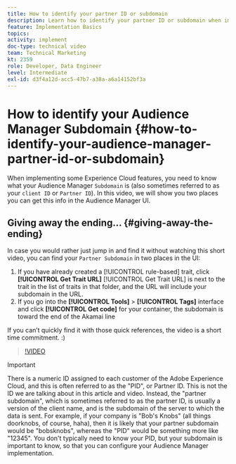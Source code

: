 ```yaml
---
title: How to identify your partner ID or subdomain
description: Learn how to identify your partner ID or subdomain when implementing some Experience Cloud features, and about two places you can get this ID in the Audience Manager UI.
feature: Implementation Basics
topics: 
activity: implement
doc-type: technical video
team: Technical Marketing
kt: 2359
role: Developer, Data Engineer
level: Intermediate
exl-id: d3f4a12d-acc5-47b7-a38a-a6a14152bf3a
---
```

# How to identify your Audience Manager Subdomain {#how-to-identify-your-audience-manager-partner-id-or-subdomain}

When implementing some Experience Cloud features, you need to know what your Audience Manager `Subdomain` is (also sometimes referred to as your `client ID` or `Partner ID`). In this video, we will show you two places you can get this info in the Audience Manager UI.

## Giving away the ending… {#giving-away-the-ending}

In case you would rather just jump in and find it without watching this short video, you can find your `Partner Subdomain` in two places in the UI:

1. If you have already created a [!UICONTROL rule-based] trait, click **[!UICONTROL Get Trait URL]**
    [!UICONTROL Get Trait URL] is next to the trait in the list of traits in that folder, and the URL will include your subdomain in the URL.
1. If you go into the **[!UICONTROL Tools]** > **[!UICONTROL Tags]** interface and click **[!UICONTROL Get code]** for your container, the subdomain is toward the end of the Akamai line

If you can’t quickly find it with those quick references, the video is a short time commitment. :)

>[!VIDEO](https://video.tv.adobe.com/v/25922/?quality=12)

>[!IMPORTANT]
>
>There is a numeric ID assigned to each customer of the Adobe Experience Cloud, and this is often referred to as the "PID", or Partner ID. This is not the ID we are talking about in this article and video. Instead, the "partner subdomain", which is sometimes referred to as the partner ID, is usually a version of the client name, and is the subdomain of the server to which the data is sent. For example, if your company is "Bob's Knobs" (all things doorknobs, of course, haha), then it is likely that your partner subdomain would be "bobsknobs", whereas the "PID" would be something more like "12345". You don't typically need to know your PID, but your subdomain is important to know, so that you can configure your Audience Manager implementation.
>
